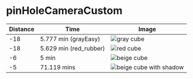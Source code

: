 # pinHoleCameraCustom



| Distance | Time | Image |
|----------|------|-------|
| -18      | 5.777 min (grayEasy) | ![gray cube](url-to-gray-cube-image) |
| -18      | 5.629 min (red_rubber) | ![red cube](url-to-red-cube-image) |
| -6       | 5 min | ![beige cube](url-to-beige-cube-image) |
| -5       | 71.119 mins | ![beige cube with shadow](url-to-beige-cube-shadow-image) |
